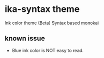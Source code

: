 # ika-syntax theme

Ink color theme (Beta)
Syntax based [monokai](https://github.com/kevinsawicki/monokai)

## known issue
* Blue ink color is NOT easy to read.

<!-- ![A screenshot of your theme](https://f.cloud.github.com/assets/69169/2289498/4c3cb0ec-a009-11e3-8dbd-077ee11741e5.gif) -->
